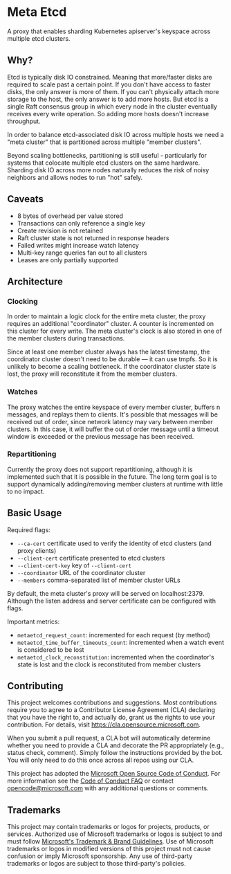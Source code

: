 # Meta Etcd

A proxy that enables sharding Kubernetes apiserver's keyspace across multiple etcd clusters.

## Why?

Etcd is typically disk IO constrained. Meaning that more/faster disks are required to scale past a certain point. If you don't have access to faster disks, the only answer is more of them. If you can't physically attach more storage to the host, the only answer is to add more hosts. But etcd is a single Raft consensus group in which every node in the cluster eventually receives every write operation. So adding more hosts doesn't increase throughput.

In order to balance etcd-associated disk IO across multiple hosts we need a "meta cluster" that is partitioned across multiple "member clusters".

Beyond scaling bottlenecks, partitioning is still useful - particularly for systems that colocate multiple etcd clusters on the same hardware. Sharding disk IO across more nodes naturally reduces the risk of noisy neighbors and allows nodes to run "hot" safely.

## Caveats

- 8 bytes of overhead per value stored
- Transactions can only reference a single key
- Create revision is not retained
- Raft cluster state is not returned in response headers
- Failed writes might increase watch latency
- Multi-key range queries fan out to all clusters
- Leases are only partially supported

## Architecture

### Clocking

In order to maintain a logic clock for the entire meta cluster, the proxy requires an additional "coordinator" cluster. A counter is incremented on this cluster for every write. The meta cluster's clock is also stored in one of the member clusters during transactions.

Since at least one member cluster always has the latest timestamp, the coordinator cluster doesn't need to be durable — it can use tmpfs. So it is unlikely to become a scaling bottleneck. If the coordinator cluster state is lost, the proxy will reconstitute it from the member clusters.

### Watches

The proxy watches the entire keyspace of every member cluster, buffers n messages, and replays them to clients. It's possible that messages will be received out of order, since network latency may vary between member clusters. In this case, it will buffer the out of order message until a timeout window is exceeded or the previous message has been received.

### Repartitioning

Currently the proxy does not support repartitioning, although it is implemented such that it is possible in the future. The long term goal is to support dynamically adding/removing member clusters at runtime with little to no impact.

## Basic Usage

Required flags:

- `--ca-cert` certificate used to verify the identity of etcd clusters (and proxy clients)
- `--client-cert` certificate presented to etcd clusters
- `--client-cert-key` key of `--client-cert`
- `--coordinator` URL of the coordinator cluster
- `--members` comma-separated list of member cluster URLs

By default, the meta cluster's proxy will be served on localhost:2379.
Although the listen address and server certificate can be configured with flags.

Important metrics:

- `metaetcd_request_count`: incremented for each request (by method)
- `metaetcd_time_buffer_timeouts_count`: incremented when a watch event is considered to be lost
- `metaetcd_clock_reconstitution`: incremented when the coordinator's state is lost and the clock is reconstituted from member clusters

## Contributing

This project welcomes contributions and suggestions.  Most contributions require you to agree to a
Contributor License Agreement (CLA) declaring that you have the right to, and actually do, grant us
the rights to use your contribution. For details, visit https://cla.opensource.microsoft.com.

When you submit a pull request, a CLA bot will automatically determine whether you need to provide
a CLA and decorate the PR appropriately (e.g., status check, comment). Simply follow the instructions
provided by the bot. You will only need to do this once across all repos using our CLA.

This project has adopted the [Microsoft Open Source Code of Conduct](https://opensource.microsoft.com/codeofconduct/).
For more information see the [Code of Conduct FAQ](https://opensource.microsoft.com/codeofconduct/faq/) or
contact [opencode@microsoft.com](mailto:opencode@microsoft.com) with any additional questions or comments.

## Trademarks

This project may contain trademarks or logos for projects, products, or services. Authorized use of Microsoft 
trademarks or logos is subject to and must follow 
[Microsoft's Trademark & Brand Guidelines](https://www.microsoft.com/en-us/legal/intellectualproperty/trademarks/usage/general).
Use of Microsoft trademarks or logos in modified versions of this project must not cause confusion or imply Microsoft sponsorship.
Any use of third-party trademarks or logos are subject to those third-party's policies.
